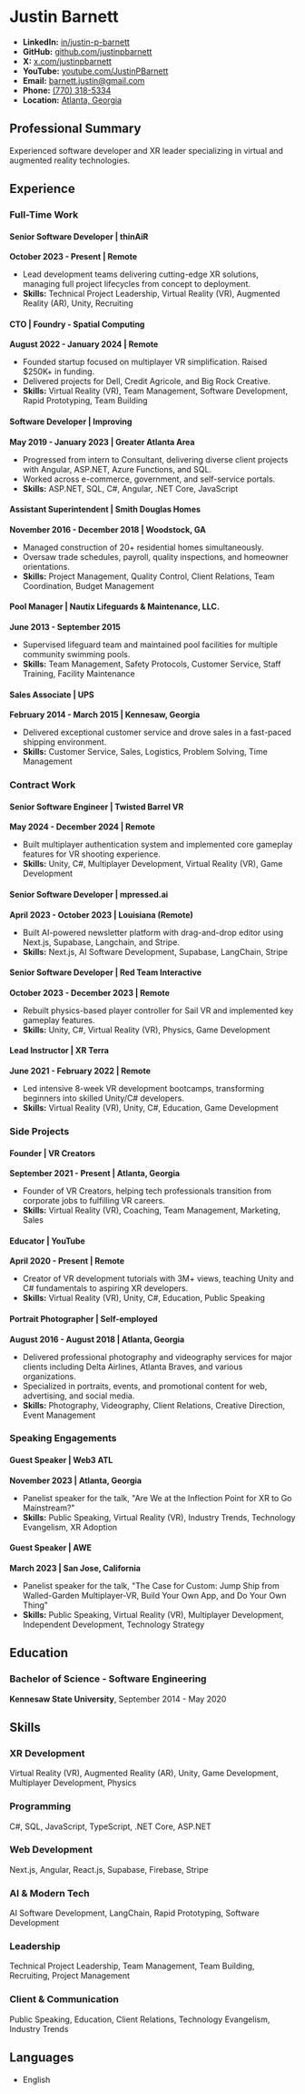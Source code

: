 # Justin Barnett

- **LinkedIn:** [in/justin-p-barnett](https://linkedin.com/in/justin-p-barnett)
- **GitHub:** [github.com/justinpbarnett](https://github.com/justinpbarnett)
- **X:** [x.com/justinpbarnett](https://x.com/justinpbarnett)
- **YouTube:** [youtube.com/JustinPBarnett](https://youtube.com/JustinPBarnett)
- **Email:** [barnett.justin@gmail.com](mailto:barnett.justin@gmail.com)
- **Phone:** [(770) 318-5334](tel:7703185334)
- **Location:** [Atlanta, Georgia](https://en.wikipedia.org/wiki/Atlanta)

## Professional Summary
Experienced software developer and XR leader specializing in virtual and augmented reality technologies.

## Experience

### Full-Time Work

#### Senior Software Developer | thinAiR
**October 2023 - Present | Remote**
- Lead development teams delivering cutting-edge XR solutions, managing full project lifecycles from concept to deployment.
- **Skills:** Technical Project Leadership, Virtual Reality (VR), Augmented Reality (AR), Unity, Recruiting

#### CTO | Foundry - Spatial Computing
**August 2022 - January 2024 | Remote**
- Founded startup focused on multiplayer VR simplification. Raised $250K+ in funding.
- Delivered projects for Dell, Credit Agricole, and Big Rock Creative.
- **Skills:** Virtual Reality (VR), Team Management, Software Development, Rapid Prototyping, Team Building

#### Software Developer | Improving
**May 2019 - January 2023 | Greater Atlanta Area**
- Progressed from intern to Consultant, delivering diverse client projects with Angular, ASP.NET, Azure Functions, and SQL.
- Worked across e-commerce, government, and self-service portals.
- **Skills:** ASP.NET, SQL, C#, Angular, .NET Core, JavaScript

#### Assistant Superintendent | Smith Douglas Homes
**November 2016 - December 2018 | Woodstock, GA**
- Managed construction of 20+ residential homes simultaneously.
- Oversaw trade schedules, payroll, quality inspections, and homeowner orientations.
- **Skills:** Project Management, Quality Control, Client Relations, Team Coordination, Budget Management

#### Pool Manager | Nautix Lifeguards & Maintenance, LLC.
**June 2013 - September 2015**
- Supervised lifeguard team and maintained pool facilities for multiple community swimming pools.
- **Skills:** Team Management, Safety Protocols, Customer Service, Staff Training, Facility Maintenance

#### Sales Associate | UPS
**February 2014 - March 2015 | Kennesaw, Georgia**
- Delivered exceptional customer service and drove sales in a fast-paced shipping environment.
- **Skills:** Customer Service, Sales, Logistics, Problem Solving, Time Management

### Contract Work

#### Senior Software Engineer | Twisted Barrel VR
**May 2024 - December 2024 | Remote**
- Built multiplayer authentication system and implemented core gameplay features for VR shooting experience.
- **Skills:** Unity, C#, Multiplayer Development, Virtual Reality (VR), Game Development

#### Senior Software Developer | mpressed.ai
**April 2023 - October 2023 | Louisiana (Remote)**
- Built AI-powered newsletter platform with drag-and-drop editor using Next.js, Supabase, Langchain, and Stripe.
- **Skills:** Next.js, AI Software Development, Supabase, LangChain, Stripe

#### Senior Software Developer | Red Team Interactive
**October 2023 - December 2023 | Remote**
- Rebuilt physics-based player controller for Sail VR and implemented key gameplay features.
- **Skills:** Unity, C#, Virtual Reality (VR), Physics, Game Development

#### Lead Instructor | XR Terra
**June 2021 - February 2022 | Remote**
- Led intensive 8-week VR development bootcamps, transforming beginners into skilled Unity/C# developers.
- **Skills:** Virtual Reality (VR), Unity, C#, Education, Game Development

### Side Projects

#### Founder | VR Creators
**September 2021 - Present | Atlanta, Georgia**
- Founder of VR Creators, helping tech professionals transition from corporate jobs to fulfilling VR careers.
- **Skills:** Virtual Reality (VR), Coaching, Team Management, Marketing, Sales

#### Educator | YouTube
**April 2020 - Present | Remote**
- Creator of VR development tutorials with 3M+ views, teaching Unity and C# fundamentals to aspiring XR developers.
- **Skills:** Virtual Reality (VR), Unity, C#, Education, Public Speaking

#### Portrait Photographer | Self-employed
**August 2016 - August 2018 | Atlanta, Georgia**
- Delivered professional photography and videography services for major clients including Delta Airlines, Atlanta Braves, and various organizations.
- Specialized in portraits, events, and promotional content for web, advertising, and social media.
- **Skills:** Photography, Videography, Client Relations, Creative Direction, Event Management

### Speaking Engagements

#### Guest Speaker | Web3 ATL
**November 2023 | Atlanta, Georgia**
- Panelist speaker for the talk, "Are We at the Inflection Point for XR to Go Mainstream?"
- **Skills:** Public Speaking, Virtual Reality (VR), Industry Trends, Technology Evangelism, XR Adoption

#### Guest Speaker | AWE
**March 2023 | San Jose, California**
- Panelist speaker for the talk, "The Case for Custom: Jump Ship from Walled-Garden Multiplayer-VR, Build Your Own App, and Do Your Own Thing"
- **Skills:** Public Speaking, Virtual Reality (VR), Multiplayer Development, Independent Development, Technology Strategy

## Education

### Bachelor of Science - Software Engineering
**Kennesaw State University**, September 2014 - May 2020

## Skills

### XR Development
Virtual Reality (VR), Augmented Reality (AR), Unity, Game Development, Multiplayer Development, Physics

### Programming
C#, SQL, JavaScript, TypeScript, .NET Core, ASP.NET

### Web Development
Next.js, Angular, React.js, Supabase, Firebase, Stripe

### AI & Modern Tech
AI Software Development, LangChain, Rapid Prototyping, Software Development

### Leadership
Technical Project Leadership, Team Management, Team Building, Recruiting, Project Management

### Client & Communication
Public Speaking, Education, Client Relations, Technology Evangelism, Industry Trends

## Languages

- English
